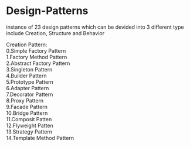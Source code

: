 # Design-Patterns
instance of 23 design patterns which can be devided into 3 different type include Creation, Structure and Behavior  

Creation Pattern:  
0.Simple Factory Pattern  
1.Factory Method Pattern  
2.Abstract Factory Pattern  
3.Singleton Pattern  
4.Builder Pattern  
5.Prototype Pattern  
6.Adapter Pattern  
7.Decorator Pattern  
8.Proxy Pattern  
9.Facade Pattern  
10.Bridge Pattern  
11.Composit Patten  
12.Flyweight Patten  
13.Strategy Pattern  
14.Template Method Pattern
